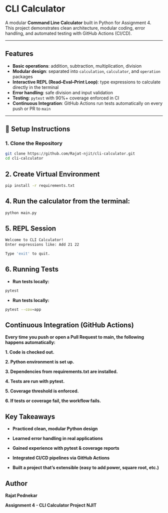 # CLI Calculator

A modular **Command Line Calculator** built in Python for Assignment 4.  
This project demonstrates clean architecture, modular coding, error handling, and automated testing with GitHub Actions (CI/CD).

---

## Features

- **Basic operations**: addition, subtraction, multiplication, division  
- **Modular design**: separated into `calculation`, `calculator`, and `operation` packages  
- **Interactive REPL (Read–Eval–Print Loop)**: type expressions to calculate directly in the terminal  
- **Error handling**: safe division and input validation  
- **Testing**: `pytest` with 90%+ coverage enforced in CI  
- **Continuous Integration**: GitHub Actions run tests automatically on every push or PR to `main`  

---

## 🚀 Setup Instructions

### 1. Clone the Repository
```bash
git clone https://github.com/Rajat-njit/cli-calculator.git
cd cli-calculator
```

## 2. Create Virtual Environment
```bash
pip install -r requirements.txt
```

## 4. Run the calculator from the terminal:
```bash
python main.py

```
## 5. REPL Session
```bash
Welcome to CLI Calculator!
Enter expressions like: Add 21 22

Type 'exit' to quit.

```

## 6. Running Tests
- **Run tests locally:**
```bash
pytest
```

- **Run tests locally:**
```bash
pytest --cov=app
```

## Continuous Integration (GitHub Actions)
**Every time you push or open a Pull Request to main, the following happens automatically:**

**1. Code is checked out.**

**2. Python environment is set up.**

**3. Dependencies from requirements.txt are installed.**

**4. Tests are run with pytest.**

**5. Coverage threshold is enforced.**

**6. If tests or coverage fail, the workflow fails.**

## Key Takeaways
- **Practiced clean, modular Python design**

- **Learned error handling in real applications**

- **Gained experience with pytest & coverage reports**

- **Integrated CI/CD pipelines via GitHub Actions**

- **Built a project that’s extensible (easy to add power, square root, etc.)**

## Author
**Rajat Pednekar**

**Assignment 4 - CLI Calculator Project**
**NJIT**
